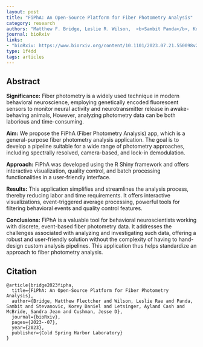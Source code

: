 ```yaml
---
layout: post
title: "FiPhA: An Open-Source Platform for Fiber Photometry Analysis"
category: research
authors: "Matthew F. Bridge, Leslie R. Wilson,  <b>Sambit Panda</b>, Korey D. Stevanovic, Ayland C. Letsinger, Sandra J. McBride, Jesse D. Cushman"
journal: bioRxiv
links:
- "bioRxiv: https://www.biorxiv.org/content/10.1101/2023.07.21.550098v2.full.pdf"
type: 1f4dd
tags: articles
---
```


## Abstract

**Significance:** Fiber photometry is a widely used technique in modern behavioral neuroscience, employing genetically encoded fluorescent sensors to monitor neural activity and neurotransmitter release in awake-behaving animals, However, analyzing photometry data can be both laborious and time-consuming.

**Aim:** We propose the FiPhA (Fiber Photometry Analysis) app, which is a general-purpose fiber photometry analysis application. The goal is to develop a pipeline suitable for a wide range of photometry approaches, including spectrally resolved, camera-based, and lock-in demodulation. 

**Approach:** FiPhA was developed using the R Shiny framework and offers interactive visualization, quality control, and batch processing functionalities in a user-friendly interface.

**Results:** This application simplifies and streamlines the analysis process, thereby reducing labor and time requirements. It offers interactive visualizations, event-triggered average processing, powerful tools for filtering behavioral events and quality control features. 

**Conclusions:** FiPhA is a valuable tool for behavioral neuroscientists working with discrete, event-based fiber photometry data. It addresses the challenges associated with analyzing and investigating such data, offering a robust and user-friendly solution without the complexity of having to hand-design custom analysis pipelines. This application thus helps standardize an approach to fiber photometry analysis.

## Citation

```
@article{bridge2023fipha,
  title={FiPhA: An Open-Source Platform for Fiber Photometry Analysis},
  author={Bridge, Matthew Flectcher and Wilson, Leslie Rae and Panda, Sambit and Stevanovic, Korey Daniel and Letsinger, Ayland Cash and McBride, Sandra Jean and Cushman, Jesse D},
  journal={bioRxiv},
  pages={2023--07},
  year={2023},
  publisher={Cold Spring Harbor Laboratory}
}
```